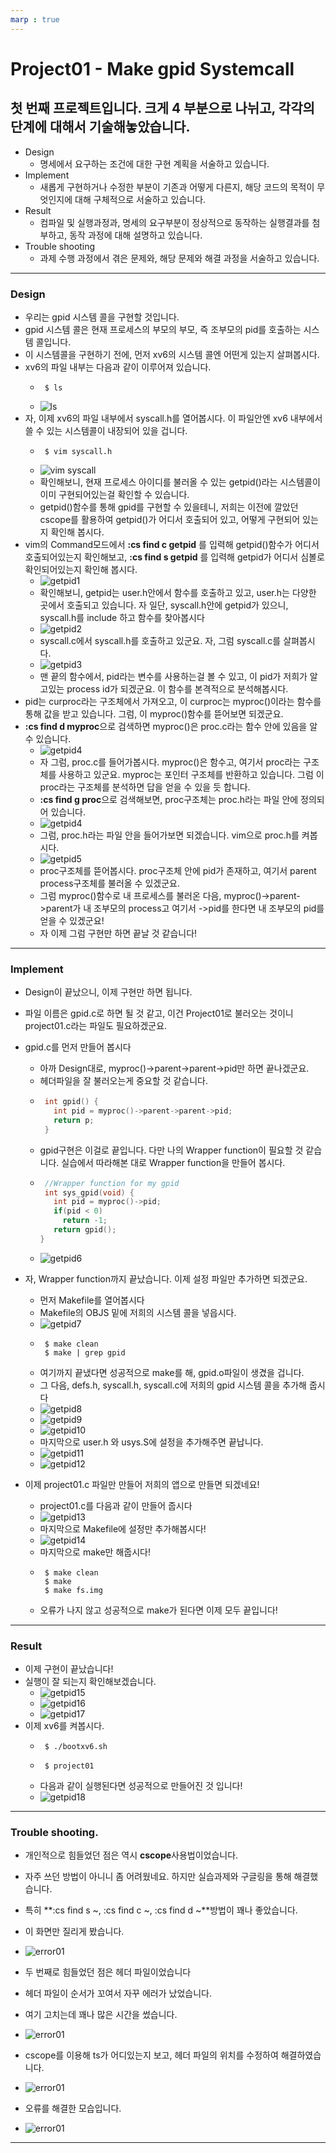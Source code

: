 ```yaml
---
marp : true
---
```


# Project01 - Make gpid Systemcall

## 첫 번째 프로젝트입니다. 크게 4 부분으로 나뉘고, 각각의 단계에 대해서 기술해놓았습니다.

* Design
  * 명세에서 요구하는 조건에 대한 구현 계획을 서술하고 있습니다.
* Implement
  * 새롭게 구현하거나 수정한 부분이 기존과 어떻게 다른지, 해당 코드의 목적이 무엇인지에 대해 구체적으로 서술하고 있습니다.
* Result
  * 컴파일 및 실행과정과, 명세의 요구부분이 정상적으로 동작하는 실행결과를 첨부하고, 동작 과정에 대해 설명하고 있습니다.
* Trouble shooting
  * 과제 수행 과정에서 겪은 문제와, 해당 문제와 해결 과정을 서술하고 있습니다.
 

---

### Design

* 우리는 gpid 시스템 콜을 구현할 것입니다.
* gpid 시스템 콜은 현재 프로세스의 부모의 부모, 즉 조부모의 pid를 호출하는 시스템 콜입니다.
* 이 시스템콜을 구현하기 전에, 먼저 xv6의 시스템 콜엔 어떤게 있는지 살펴봅시다.
* xv6의 파일 내부는 다음과 같이 이루어져 있습니다.
  * ```shell
     $ ls
  * ![ls](../img/Project1/xv6_ls.jpg)
* 자, 이제 xv6의 파일 내부에서 syscall.h를 열어봅시다. 이 파일안엔 xv6 내부에서 쓸 수 있는 시스템콜이 내장되어 있을 겁니다.
  * ```shell
     $ vim syscall.h
  * ![vim syscall](../img/Project1/xv6_syscall.jpg)
  * 확인해보니, 현재 프로세스 아이디를 불러올 수 있는 getpid()라는 시스템콜이 이미 구현되어있는걸 확인할 수 있습니다.
  * getpid()함수를 통해 gpid를 구현할 수 있을테니, 저희는 이전에 깔았던 cscope를 활용하여 getpid()가 어디서 호출되어 있고, 어떻게 구현되어 있는지 확인해 봅시다.
* vim의 Command모드에서 **:cs find c getpid** 를 입력해 getpid()함수가 어디서 호출되어있는지 확인해보고, **:cs find s getpid** 를 입력해 getpid가 어디서 심볼로 확인되어있는지 확인해 봅시다.
  * ![getpid1](../img/Project1/xv6_cscope_getpid.jpg)
  * 확인해보니, getpid는 user.h안에서 함수를 호출하고 있고, user.h는 다양한 곳에서 호출되고 있습니다. 자 일단, syscall.h안에 getpid가 있으니, syscall.h를 include 하고 함수를 찾아봅시다
  * ![getpid2](../img/Project1/xv6_cscope_syscall.jpg)
  * syscall.c에서 syscall.h를 호출하고 있군요. 자, 그럼 syscall.c를 살펴봅시다.
  * ![getpid3](../img/Project1/xv6_vim_syscall.jpg)
  * 맨 끝의 함수에서, pid라는 변수를 사용하는걸 볼 수 있고, 이 pid가 저희가 알고있는 process id가 되겠군요. 이 함수를 본격적으로 분석해봅시다.
* pid는 curproc라는 구조체에서 가져오고, 이 curproc는 myproc()이라는 함수를 통해 값을 받고 있습니다. 그럼, 이 myproc()함수를 뜯어보면 되겠군요.
* **:cs find d myproc**으로 검색하면 myproc()은 proc.c라는 함수 안에 있음을 알 수 있습니다.
  * ![getpid4](../img/Project1/xv6_cscope_myproc.png)
  * 자 그럼, proc.c를 들어가봅시다. myproc()은 함수고, 여기서 proc라는 구조체를 사용하고 있군요. myproc는 포인터 구조체를 반환하고 있습니다. 그럼 이 proc라는 구조체를 분석하면 답을 얻을 수 있을 듯 합니다.
  * **:cs find g proc**으로 검색해보면, proc구조체는 proc.h라는 파일 안에 정의되어 있습니다.
  * ![getpid4](../img/Project1/xv6_cscope_proc.png)
  * 그럼, proc.h라는 파일 안을 들어가보면 되겠습니다. vim으로 proc.h를 켜봅시다.
  * ![getpid5](../img/Project1/xv6_vim_proc.png)
  * proc구조체를 뜯어봅시다. proc구조체 안에 pid가 존재하고, 여기서 parent process구조체를 불러올 수 있겠군요.
  * 그럼 myproc()함수로 내 프로세스를 불러온 다음, myproc()->parent->parent가 내 조부모의 process고 여기서 ->pid를 한다면 내 조부모의 pid를 얻을 수 있겠군요!
  * 자 이제 그럼 구현만 하면 끝날 것 같습니다!
    
---

### Implement

* Design이 끝났으니, 이제 구현만 하면 됩니다.
* 파일 이름은 gpid.c로 하면 될 것 같고, 이건 Project01로 불러오는 것이니 project01.c라는 파일도 필요하겠군요.
* gpid.c를 먼저 만들어 봅시다
  * 아까 Design대로, myproc()->parent->parent->pid만 하면 끝나겠군요.
  * 헤더파일을 잘 불러오는게 중요할 것 같습니다.
  * ```c
     int gpid() {
       int pid = myproc()->parent->parent->pid;
       return p;
     }
  * gpid구현은 이걸로 끝입니다. 다만 나의 Wrapper function이 필요할 것 같습니다. 실습에서 따라해본 대로 Wrapper function을 만들어 봅시다.
  * ```c
     //Wrapper function for my gpid
     int sys_gpid(void) {
       int pid = myproc()->pid;
       if(pid < 0)
         return -1;
       return gpid();
    }
  * ![getpid6](../img/Project1/xv6_vim_gpid.png)
* 자, Wrapper function까지 끝났습니다. 이제 설정 파일만 추가하면 되겠군요.
  * 먼저 Makefile를 열어봅시다
  * Makefile의 OBJS 밑에 저희의 시스템 콜을 넣읍시다.
  * ![getpid7](../img/Project1/Makefile1.png)
  * ```shell
     $ make clean
     $ make | grep gpid
  * 여기까지 끝냈다면 성공적으로 make를 해, gpid.o파일이 생겼을 겁니다.
  * 그 다음, defs.h, syscall.h, syscall.c에 저희의 gpid 시스템 콜을 추가해 줍시다
  * ![getpid8](../img/Project1/Makefile2.png)
  * ![getpid9](../img/Project1/Makefile3.png)
  * ![getpid10](../img/Project1/Makefile4.png)
  * 마지막으로 user.h 와 usys.S에 설정을 추가해주면 끝납니다.
  * ![getpid11](../img/Project1/Makefile5.png)
  * ![getpid12](../img/Project1/Makefile6.png)
 
* 이제 project01.c 파일만 만들어 저희의 앱으로 만들면 되겠네요!
  * project01.c를 다음과 같이 만들어 줍시다
  * ![getpid13](../img/Project1/xv6_project01.png)
  * 마지막으로 Makefile에 설정만 추가해봅시다!
  * ![getpid14](../img/Project1/Makefile7.png)
  * 마지막으로 make만 해줍시다!
  * ```shell
     $ make clean
     $ make
     $ make fs.img
  * 오류가 나지 않고 성공적으로 make가 된다면 이제 모두 끝입니다!

---

### Result
* 이제 구현이 끝났습니다!
* 실행이 잘 되는지 확인해보겠습니다.
  * ![getpid15](../img/Project1/xv6_make1.png)
  * ![getpid16](../img/Project1/xv6_make2.png)
  * ![getpid17](../img/Project1/xv6_make3.png)
* 이제 xv6를 켜봅시다.
  * ```shell
     $ ./bootxv6.sh
  * ```shell
     $ project01
  * 다음과 같이 실행된다면 성공적으로 만들어진 것 입니다!
  * ![getpid18](../img/Project1/xv6.png)


---

### Trouble shooting.

* 개인적으로 힘들었던 점은 역시 **cscope**사용법이었습니다.
* 자주 쓰던 방법이 아니니 좀 어려웠네요. 하지만 실습과제와 구글링을 통해 해결했습니다.
* 특히 **:cs find s ~, :cs find c ~, :cs find d ~**방법이 꽤나 좋았습니다.
* 이 화면만 질리게 봤습니다.
* ![error01](../img/Project1/cscope_error.png)

* 두 번째로 힘들었던 점은 헤더 파일이었습니다
* 헤더 파일이 순서가 꼬여서 자꾸 에러가 났었습니다.
* 여기 고치는데 꽤나 많은 시간을 썼습니다.
* ![error01](../img/Project1/header_error.png)
* cscope를 이용해 ts가 어디있는지 보고, 헤더 파일의 위치를 수정하여 해결하였습니다.
* ![error01](../img/Project1/header_modify.png)
* 오류를 해결한 모습입니다.
* ![error01](../img/Project1/error_complete.png)

---